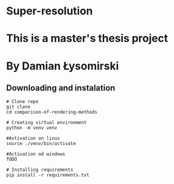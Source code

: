 # Super-resolution


# This is a master's thesis project
# By Damian Łysomirski

## Downloading and instalation

```
# Clone repo
git clone 
cd comparison-of-rendering-methods 

# Creating virtual environment
python -m venv venv 

#Avtivation on linux
source ./venv/bin/activate

#Activation od windows
TODO

# Installing requirements
pip install -r requirements.txt
``` 